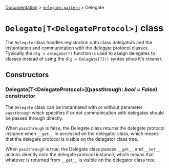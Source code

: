 [Documentation](/docs/documentation.md) > [`delegate.pattern`](/docs/delegate/pattern/module.md)  > Delegate

# `Delegate[T<DelegateProtocol>]` class

The `Delegate` class handles registration onto class delegators and the instantiation and communication with the delegate protocol classes. Typically the `dlg = delegate(T)` function is used to assign delegates to classes instead of using the `dlg = Delegate[T]()` syntax since it's cleaner.

## Constructors

### Delegate[T\<DelegateProtocol>](passthrough: _bool_ = _False_) constructor

The `Delegate` class can be instantiated with or without parameter `passthrough` which specifies if or not communication with delegates should be passed through directly.

When `passthrough` is false, the Delegate class returns the delegate protocol instance when `__get__` in accessed
 on the delegator class, which means that the delegate protocol is visible on the delegator class tree.

When `passthrough` is true, the Delegate class passes `__get__` and `__set__` actions directly onto the delegate protocol instance, which means that whatever is returned from `__get__` is visible on the delegator class tree.

